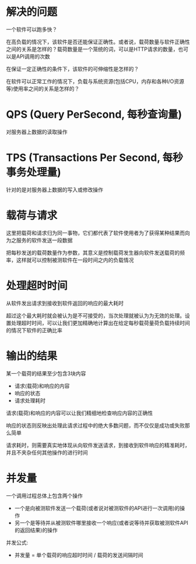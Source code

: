 # 解决的问题

一个软件可以跑多快？

在高负载的情况下，该软件是否还能保证正确性。或者说，载荷数量与软件正确性之间的关系是怎样的？载荷数量是一个笼统的词，可以是HTTP请求的数量，也可以是API调用的次数

在保证一定正确性的条件下，该软件的可伸缩性是怎样的？

在软件可以正常工作的情况下，负载与系统资源(包括CPU，内存和各种I/O资源等)使用率之间的关系是怎样的？


# QPS (Query PerSecond, 每秒查询量)
对服务器上数据的读取操作

# TPS (Transactions Per Second, 每秒事务处理量)
针对的是对服务器上数据的写入或修改操作

# 载荷与请求
这里把载荷和请求归为同一事物，它们都代表了软件使用者为了获得某种结果而向为之服务的软件发送一段数据

把每秒发送的载荷数量作为参数，其意义是控制载荷发生器向软件发送载荷的频率，这样就可以控制被测软件在一段时间之内的负载情况

# 处理超时时间
从软件发出请求到接收到软件返回的响应的最大耗时

超过这个最大耗时就会被认为是不可接受的，当次处理就被认为为无效的处理。设置处理超时时间，可以让我们更加精确地计算出在给定每秒载荷量荷负载持续时间的情况下软件的正确比率

# 输出的结果
某一个载荷的结果至少包含3块内容
- 请求(载荷)和响应的内容
- 响应的状态
- 请求处理耗时

请求(载荷)和响应的内容可以让我们精细地检查响应内容的正确性

响应的状态则反映出处理此请求过程中的绝大多数问题，而不仅仅是成功或失败那么简单

请求耗时，则需要真实地体现从向软件发送请求，到接收到软件响应的精准耗时，并且不夹杂任何其他操作的进行时间

# 并发量
一个调用过程总体上包含两个操作
- 一个是向被测软件发送一个载荷(或者说对被测软件的API进行一次调用)的操作
- 另一个是等待并从被测软件哪里接收一个响应(或者说等待并获取被测软件API的返回结果)的操作

并发公式:
- 并发量 = 单个载荷的响应超时时间 / 载荷的发送间隔时间